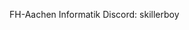 FH-Aachen Informatik
Discord: skillerboy
<!---
Skill3rboy/Skill3rboy is a ✨ special ✨ repository because its `README.md` (this file) appears on your GitHub profile.
You can click the Preview link to take a look at your changes.
--->
